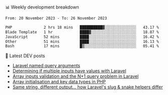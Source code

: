 📊 Weekly development breakdown
<!--START_SECTION:waka-->

```txt
From: 20 November 2023 - To: 26 November 2023

PHP              2 hrs 18 mins   ██████████▓░░░░░░░░░░░░░░   43.17 %
Blade Template   1 hr            ████▓░░░░░░░░░░░░░░░░░░░░   18.87 %
JavaScript       52 mins         ████░░░░░░░░░░░░░░░░░░░░░   16.42 %
Other            51 mins         ████░░░░░░░░░░░░░░░░░░░░░   16.13 %
Bash             17 mins         █▒░░░░░░░░░░░░░░░░░░░░░░░   05.41 %
```

<!--END_SECTION:waka-->

📕 Latest DEV posts
<!-- BLOG-POST-LIST:START -->
- [Laravel named query arguments](https://dev.to/michaelvickersuk/laravel-named-query-arguments-28kd)
- [Determining if multiple inputs have values with Laravel](https://dev.to/michaelvickersuk/determining-if-multiple-inputs-have-values-with-laravel-km6)
- [Array inputs validation and the N+1 query problem in Laravel](https://dev.to/michaelvickersuk/array-inputs-validation-and-the-n1-query-problem-in-laravel-2agb)
- [Array initialisation and key data types in PHP](https://dev.to/michaelvickersuk/array-initialisation-and-key-data-types-in-php-1e5b)
- [Same string, different output... how Laravel&#39;s slug &amp; snake helpers differ](https://dev.to/michaelvickersuk/same-string-different-output-how-laravels-slug-snake-helpers-differ-1ccj)
<!-- BLOG-POST-LIST:END -->
